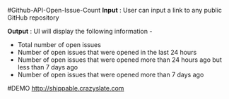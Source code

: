 #Github-API-Open-Issue-Count
<b>Input</b> : User can input a link to any public GitHub repository

<b>Output</b> :
UI will display the following information -

- Total number of open issues
- Number of open issues that were opened in the last 24 hours
- Number of open issues that were opened more than 24 hours ago but less than 7 days ago
- Number of open issues that were opened more than 7 days ago 
 
#DEMO
http://shippable.crazyslate.com

